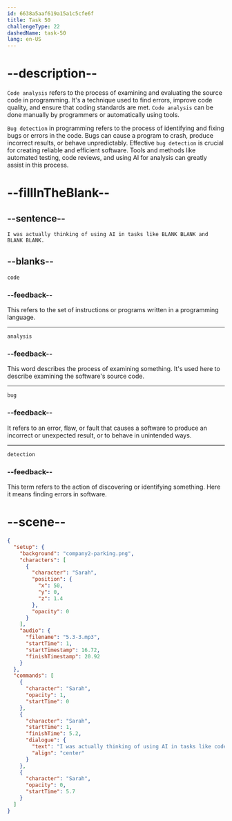 ```yaml
---
id: 6638a5aaf619a15a1c5cfe6f
title: Task 50
challengeType: 22
dashedName: task-50
lang: en-US
---
```


<!-- (Audio) Sarah: I was actually thinking of using AI in tasks like code analysis and bug detection. -->

# --description--

`Code analysis` refers to the process of examining and evaluating the source code in programming. It's a technique used to find errors, improve code quality, and ensure that coding standards are met. `Code analysis` can be done manually by programmers or automatically using tools.

`Bug detection` in programming refers to the process of identifying and fixing bugs or errors in the code. Bugs can cause a program to crash, produce incorrect results, or behave unpredictably. Effective `bug detection` is crucial for creating reliable and efficient software. Tools and methods like automated testing, code reviews, and using AI for analysis can greatly assist in this process.

# --fillInTheBlank--

## --sentence--

`I was actually thinking of using AI in tasks like BLANK BLANK and BLANK BLANK.`

## --blanks--

`code`

### --feedback--

This refers to the set of instructions or programs written in a programming language.

---

`analysis`

### --feedback--

This word describes the process of examining something. It's used here to describe examining the software's source code.

---

`bug`

### --feedback--

It refers to an error, flaw, or fault that causes a software to produce an incorrect or unexpected result, or to behave in unintended ways.

---

`detection`

### --feedback--

This term refers to the action of discovering or identifying something. Here it means finding errors in software.

# --scene--

```json
{
  "setup": {
    "background": "company2-parking.png",
    "characters": [
      {
        "character": "Sarah",
        "position": {
          "x": 50,
          "y": 0,
          "z": 1.4
        },
        "opacity": 0
      }
    ],
    "audio": {
      "filename": "5.3-3.mp3",
      "startTime": 1,
      "startTimestamp": 16.72,
      "finishTimestamp": 20.92
    }
  },
  "commands": [
    {
      "character": "Sarah",
      "opacity": 1,
      "startTime": 0
    },
    {
      "character": "Sarah",
      "startTime": 1,
      "finishTime": 5.2,
      "dialogue": {
        "text": "I was actually thinking of using AI in tasks like code analysis and bug detection.",
        "align": "center"
      }
    },
    {
      "character": "Sarah",
      "opacity": 0,
      "startTime": 5.7
    }
  ]
}
```
